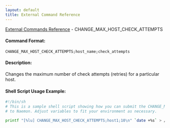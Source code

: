 ```yaml
---
layout: default
title: External Command Reference
---
```


<!--
************************************************
* AUTO GENERATED PAGE - USE ./update SCRIPT
************************************************
-->

<span class="glyphicon glyphicon-arrow-up"></span><a href="index.html"> External Commands Reference</a> - CHANGE_MAX_HOST_CHECK_ATTEMPTS<br>

#### Command Format:

`CHANGE_MAX_HOST_CHECK_ATTEMPTS;host_name;check_attempts`

#### Description:

Changes the maximum number of check attempts (retries) for a particular host.

#### Shell Script Usage Example:

```sh
#!/bin/sh
# This is a sample shell script showing how you can submit the CHANGE_MAX_HOST_CHECK_ATTEMPTS command
# to Naemon. Adjust variables to fit your environment as necessary.

printf "[%lu] CHANGE_MAX_HOST_CHECK_ATTEMPTS;host1;10\n" `date +%s` > /var/lib/naemon/naemon.cmd
```
